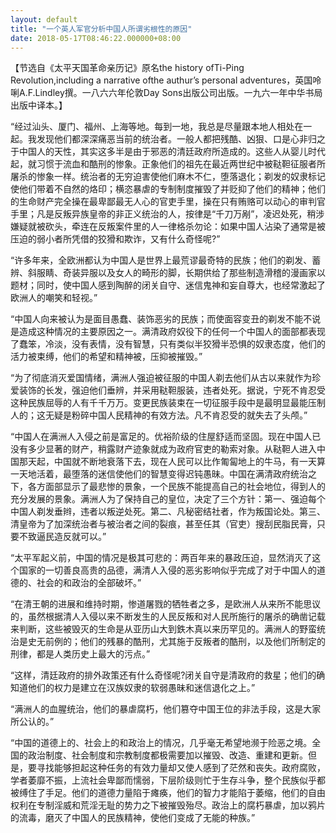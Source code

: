 ```yaml
---
layout: default
title: "一个英人军官分析中国人所谓劣根性的原因"
date: 2018-05-17T08:46:22.000000+08:00
---
```


【节选自《太平天国革命亲历记》原名the history ofTi-Ping Revolution,including a narrative ofthe authur’s personal adventures，英国呤唎A.F.Lindley撰。一八六六年伦敦Day Sons出版公司出版。一九六一年中华书局出版中译本。】

“经过汕头、厦门、福州、上海等地。每到一地，我总是尽量跟本地人相处在一起。我发现他们都深深痛恶当前的统治者。一般人都把残酷、凶狠、口是心非归之于中国人的天性，其实这多半是由于邪恶的清廷政府所造成的。这些人从婴儿时代起，就习惯于流血和酷刑的惨象。正象他们的祖先在最近两世纪中被鞑靼征服者所屠杀的惨象一样。统治者的无穷迫害使他们麻木不仁，堕落退化；剃发的奴隶标记使他们带着不自然的烙印；横恣暴虐的专制制度摧毁了并贬抑了他们的精神；他们的生命财产完全操在最卑鄙最无人心的官吏手里，操在只有贿赂可以动心的审判官手里；凡是反叛异族皇帝的非正义统治的人，按律是“千刀万剐”，凌迟处死，稍涉嫌疑就被砍头，牵连在反叛案件里的人一律格杀勿论：如果中国人沾染了通常是被压迫的弱小者所凭借的狡猾和欺诈，又有什么奇怪呢?”

“许多年来，全欧洲都认为中国人是世界上最荒谬最奇特的民族；他们的剃发、蓄辨、斜服睛、奇装异服以及女人的畸形的脚，长期供给了那些制造滑稽的漫画家以题材；同时，使中国人感到陶醉的闭关自守、迷信鬼神和妄自尊大，也经常激起了欧洲人的嘲笑和轻视。”

“中国人向来被认为是面目愚蠢、装饰恶劣的民族；而使面容变丑的剃发不能不说是造成这种情况的主要原因之一。满清政府奴役下的任何一个中国人的面部都表现了蠢笨，冷淡，没有表情，没有智慧，只有类似半狡猾半恐惧的奴隶态度，他们的活力被束缚，他们的希望和精神被，压抑被摧毁。”

“为了彻底消灭爱国情绪，满洲人强迫被征服的中国人剃去他们从古以来就作为珍爱装饰的长发，强迫他们垂辨，并采用鞑靼服装，违者处死。据说，宁死不肯忍受这种民族屈辱的人有千千万万。变更民族装束在一切征服手段中是最明显最能压制人的；这无疑是粉碎中国人民精神的有效方法。凡不肯忍受的就失去了头颅。”

“中国人在满洲人入侵之前是富足的。优裕阶级的住屋舒适而坚固。现在中国人已没有多少显著的财产，稍露财产迹象就成为政府官吏的勒索对象。从鞑靼人进入中国那天起，中国就不断地衰落下去，现在人民可以比作匍匐地上的牛马，有一天算一天地活着，最堕落的迷信使他们的智慧变得迟钝愚昧。中国在满清政府统治之下，各方面部显示了最悲惨的景象，一个民族不能提高自己的社会地位，得到人的充分发展的景象。满洲人为了保持自己的皇位，决定了三个方针：第一、强迫每个中国人剃发垂辫，违者以叛逆处死。第二、凡秘密结社者，作为叛国论处。第三、清皇帝为了加深统治者与被治者之间的裂痕，甚至任其（官吏）搜刮民脂民膏，只要不致逼民造反就可以。”

“太平军起义前，中国的情况是极其可悲的：两百年来的暴政压迫，显然消灭了这个国家的一切善良高贵的品德，满清人入侵的恶劣影响似乎完成了对于中国人的道德的、社会的和政治的全部破坏。”

“在清王朝的进展和维持时期，惨道屠戮的牺牲者之多，是欧洲人从来所不能思议的，虽然根据清人入侵以来不断发生的人民反叛和对人民所施行的屠杀的确凿记载来判断，这些被毁灭的生命是从亚历山大到鉄木真以来历罕见的。满洲人的野蛮统治是史无前例的；他们的残暴的酷刑，尤其施于反叛者的酷刑，以及他们所制定的刑律，都是人类历史上最大的污点。”

“这样，清廷政府的排外政策还有什么奇怪呢?闭关自守是清政府的救星；他们的确知道他们的权力是建立在汉族奴隶的软弱愚昧和迷信退化之上。”

“满洲人的血腥统治，他们的暴虐腐朽，他们篡夺中国王位的非法手段，这是大家所公认的。”

“中国的道德上的、社会上的和政治上的情况，几乎毫无希望地濒于险恶之境。全国的政治制度、社会制度和宗教制度都极需要加以摧毁、改造、重建和更新。但是，要寻找能够担起这种任务的有效力量却又使人感到了茫然和丧失。政府腐败，学者萎靡不振，上流社会卑鄙而懦弱，下层阶级则忙于生存斗争，整个民族似乎都被缚住了手足。他们的道德力量陷于瘫痪，他们的智力才能陷于萎缩，他们的自由权利在专制淫威和荒淫无耻的势力之下被摧毁殆尽。政治上的腐朽暴虐，加以鸦片的流毒，磨灭了中国人的民族精神，使他们变成了无能的种族。”


